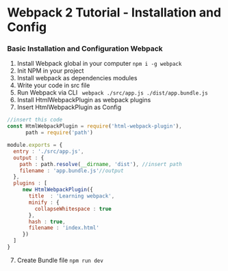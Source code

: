 # Webpack 2 Tutorial - Installation and Config

### Basic Installation and Configuration Webpack

1. Install Webpack global in your computer ``` npm i -g webpack ```
2. Init NPM in your project
3. Install webpack as dependencies modules
4. Write your code in src file
5. Run Webpack via CLI ``` webpack ./src/app.js ./dist/app.bundle.js```
6. Install HtmlWebpackPlugin as webpack plugins
7. Insert HtmlWebpackPlugin as Config
```javascript
//insert this code
const HtmlWebpackPlugin = require('html-webpack-plugin'),
      path = require('path')

module.exports = {
  entry : './src/app.js',
  output : {
    path : path.resolve(__dirname, 'dist'), //insert path
    filename : 'app.bundle.js'//output
  },
  plugins : [
     new HtmlWebpackPlugin({
       title  : 'Learning webpack',
       minify : {
         collapseWhitespace : true
       },
       hash : true,
       filename : 'index.html'
     })
  ]
}

```

7. Create Bundle file ```npm run dev```
